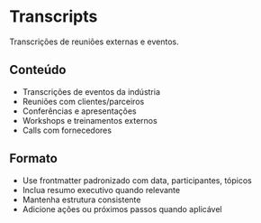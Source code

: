 # Transcripts

Transcrições de reuniões externas e eventos.

## Conteúdo

- Transcrições de eventos da indústria
- Reuniões com clientes/parceiros
- Conferências e apresentações
- Workshops e treinamentos externos
- Calls com fornecedores

## Formato

- Use frontmatter padronizado com data, participantes, tópicos
- Inclua resumo executivo quando relevante
- Mantenha estrutura consistente
- Adicione ações ou próximos passos quando aplicável